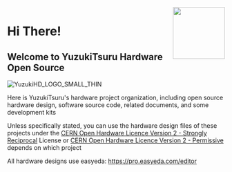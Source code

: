 <img src="https://i0.wp.com/www.oshwa.org/wp-content/uploads/2014/03/oshw-logo-100-px.png" align="right" width=120 />

# Hi There! 

## Welcome to YuzukiTsuru Hardware Open Source

![YuzukiHD_LOGO_SMALL_THIN](https://github.com/YuzukiHD/.github/assets/12003087/372168bd-ea85-49e6-bf5f-18b40cba312f)

Here is YuzukiTsuru's hardware project organization, including open source hardware design, software source code, related documents, and some development kits

Unless specifically stated, you can use the hardware design files of these projects under the [CERN Open Hardware Licence Version 2 - Strongly Reciprocal](https://spdx.org/licenses/CERN-OHL-S-2.0.html) License or [CERN Open Hardware Licence Version 2 -  Permissive](https://spdx.org/licenses/CERN-OHL-P-2.0.html) depends on which project

All hardware designs use easyeda: https://pro.easyeda.com/editor
